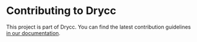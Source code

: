 # Contributing to Drycc

This project is part of Drycc. You can find the latest contribution
guidelines [in our documentation](https://drycc.com/docs/workflow/contributing/overview/).
